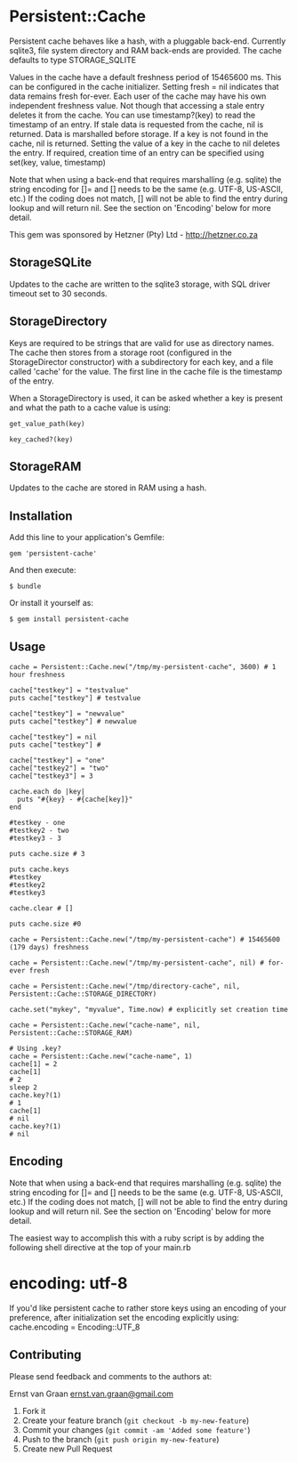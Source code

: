 # Persistent::Cache

Persistent cache behaves like a hash, with a pluggable back-end. Currently sqlite3, file system directory and RAM back-ends are provided. The cache defaults to type STORAGE_SQLITE

Values in the cache have a default freshness period of 15465600 ms. This can be configured in the cache initializer. Setting fresh = nil indicates that data remains fresh for-ever. Each user of the cache may have his own independent freshness value. Not though that accessing a stale entry deletes it from the cache. You can use timestamp?(key) to read the timestamp of an entry. If stale data is requested from the cache, nil is returned. Data is marshalled before storage. If a key is not found in the cache, nil is returned. Setting the value of a key in the cache to nil deletes the entry. If required, creation time of an entry can be specified using set(key, value, timestamp)

Note that when using a back-end that requires marshalling (e.g. sqlite) the string encoding for []= and [] needs to be the same (e.g. UTF-8, US-ASCII, etc.) If the coding does not match, [] will not be able to find the entry during lookup and will return nil. See the section on 'Encoding' below for more detail.

This gem was sponsored by Hetzner (Pty) Ltd - http://hetzner.co.za

## StorageSQLite

Updates to the cache are written to the sqlite3 storage, with SQL driver timeout set to 30 seconds.

## StorageDirectory

Keys are required to be strings that are valid for use as directory names. The cache then stores from a storage root (configured in the StorageDirector constructor) with a subdirectory for each key, and a file called 'cache' for the value. The first line in the cache file is the timestamp of the entry.

When a StorageDirectory is used, it can be asked whether a key is present and what the path to a cache value is using:

    get_value_path(key)

    key_cached?(key)

## StorageRAM

Updates to the cache are stored in RAM using a hash.

## Installation

Add this line to your application's Gemfile:

    gem 'persistent-cache'

And then execute:

    $ bundle

Or install it yourself as:

    $ gem install persistent-cache

## Usage

    cache = Persistent::Cache.new("/tmp/my-persistent-cache", 3600) # 1 hour freshness

    cache["testkey"] = "testvalue"
    puts cache["testkey"] # testvalue

    cache["testkey"] = "newvalue"
    puts cache["testkey"] # newvalue

    cache["testkey"] = nil
    puts cache["testkey"] #

    cache["testkey"] = "one"
    cache["testkey2"] = "two"
    cache["testkey3"] = 3

    cache.each do |key|
      puts "#{key} - #{cache[key]}"
    end

    #testkey - one
    #testkey2 - two
    #testkey3 - 3

    puts cache.size # 3

    puts cache.keys
    #testkey
    #testkey2
    #testkey3

    cache.clear # []

    puts cache.size #0

    cache = Persistent::Cache.new("/tmp/my-persistent-cache") # 15465600 (179 days) freshness

    cache = Persistent::Cache.new("/tmp/my-persistent-cache", nil) # for-ever fresh

    cache = Persistent::Cache.new("/tmp/directory-cache", nil, Persistent::Cache::STORAGE_DIRECTORY)

    cache.set("mykey", "myvalue", Time.now) # explicitly set creation time

    cache = Persistent::Cache.new("cache-name", nil, Persistent::Cache::STORAGE_RAM)

    # Using .key?
    cache = Persistent::Cache.new("cache-name", 1)
    cache[1] = 2
    cache[1]
    # 2
    sleep 2
    cache.key?(1)
    # 1
    cache[1]
    # nil
    cache.key?(1)
    # nil

## Encoding

Note that when using a back-end that requires marshalling (e.g. sqlite) the string encoding for []= and [] needs to be the same (e.g. UTF-8, US-ASCII, etc.) If the coding does not match, [] will not be able to find the entry during lookup and will return nil. See the section on 'Encoding' below for more detail.

The easiest way to accomplish this with a ruby script is by adding the following shell directive at the top of your main.rb
  # encoding: utf-8

If you'd like persistent cache to rather store keys using an encoding of your preference, after initialization set the encoding explicitly using:
    cache.encoding = Encoding::UTF_8

## Contributing

Please send feedback and comments to the authors at:

Ernst van Graan <ernst.van.graan@gmail.com>

1. Fork it
2. Create your feature branch (`git checkout -b my-new-feature`)
3. Commit your changes (`git commit -am 'Added some feature'`)
4. Push to the branch (`git push origin my-new-feature`)
5. Create new Pull Request
